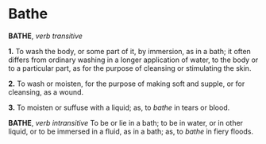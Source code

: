 # Bathe

**BATHE**, _verb transitive_

**1.** To wash the body, or some part of it, by immersion, as in a bath; it often differs from ordinary washing in a longer application of water, to the body or to a particular part, as for the purpose of cleansing or stimulating the skin.

**2.** To wash or moisten, for the purpose of making soft and supple, or for cleansing, as a wound.

**3.** To moisten or suffuse with a liquid; as, to _bathe_ in tears or blood.

**BATHE**, _verb intransitive_ To be or lie in a bath; to be in water, or in other liquid, or to be immersed in a fluid, as in a bath; as, to _bathe_ in fiery floods.